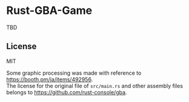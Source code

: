 # Rust-GBA-Game

TBD

## License

MIT

Some graphic processing was made with reference to https://booth.pm/ja/items/492956.  
The license for the original file of `src/main.rs` and other assembly files belongs to https://github.com/rust-console/gba.
